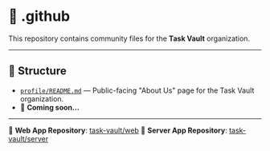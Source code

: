 # 📁 .github

This repository contains community files for the **Task Vault** organization.

---

## 📂 Structure

- [`profile/README.md`](./profile/README.md) — Public-facing "About Us" page for the Task Vault organization.
- 🚧 **Coming soon...**

---

🔗 **Web App Repository**: [task-vault/web](https://github.com/task-vault/web)
🔗 **Server App Repository**: [task-vault/server](https://github.com/task-vault/server)
